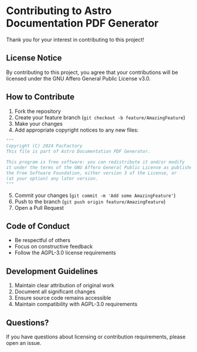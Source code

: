 # Contributing to Astro Documentation PDF Generator

Thank you for your interest in contributing to this project!

## License Notice
By contributing to this project, you agree that your contributions will be licensed under the GNU Affero General Public License v3.0.

## How to Contribute
1. Fork the repository
2. Create your feature branch (`git checkout -b feature/AmazingFeature`)
3. Make your changes
4. Add appropriate copyright notices to any new files:
```python
"""
Copyright (C) 2024 PacFactory
This file is part of Astro Documentation PDF Generator.

This program is free software: you can redistribute it and/or modify
it under the terms of the GNU Affero General Public License as published by
the Free Software Foundation, either version 3 of the License, or
(at your option) any later version.
"""
```
5. Commit your changes (`git commit -m 'Add some AmazingFeature'`)
6. Push to the branch (`git push origin feature/AmazingFeature`)
7. Open a Pull Request

## Code of Conduct
- Be respectful of others
- Focus on constructive feedback
- Follow the AGPL-3.0 license requirements

## Development Guidelines
1. Maintain clear attribution of original work
2. Document all significant changes
3. Ensure source code remains accessible
4. Maintain compatibility with AGPL-3.0 requirements

## Questions?
If you have questions about licensing or contribution requirements, please open an issue.

